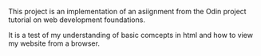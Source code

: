 This project is an implementation of an asiignment from the Odin project tutorial on web development foundations.

It is a test of my understanding of basic comcepts in html and how to view my website from a browser.
